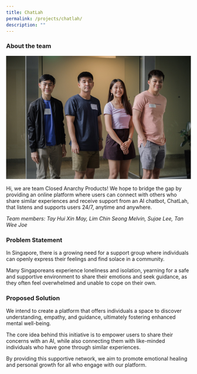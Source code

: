 ```yaml
---
title: ChatLah
permalink: /projects/chatlah/
description: ""
---
```

### About the team

![](/images/closed%20anarchy%20products%20large.jpeg)

Hi, we are team Closed Anarchy Products! We hope to bridge the gap by providing an online platform where users can connect with others who share similar experiences and receive support from an AI chatbot, ChatLah, that listens and supports users 24/7, anytime and anywhere.

*Team members: Tay Hui Xin May, Lim Chin Seong Melvin, Sujae Lee, Tan Wee Joe*
 
### Problem Statement

In Singapore, there is a growing need for a support group where individuals can openly express their feelings and find solace in a community. 

Many Singaporeans experience loneliness and isolation, yearning for a safe and supportive environment to share their emotions and seek guidance, as they often feel overwhelmed and unable to cope on their own.

### Proposed Solution

We intend to create a platform that offers individuals a space to discover understanding, empathy, and guidance, ultimately fostering enhanced mental well-being. 

The core idea behind this initiative is to empower users to share their concerns with an AI, while also connecting them with like-minded individuals who have gone through similar experiences.

By providing this supportive network, we aim to promote emotional healing and personal growth for all who engage with our platform.
